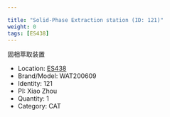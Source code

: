 ```yaml
---

title: "Solid-Phase Extraction station (ID: 121)"
weight: 0
tags: [ES438]
---
```


固相萃取装置

<!--more-->



- Location: [ES438](../../tags/ES438)
- Brand/Model: WAT200609
- Identity: 121
- PI: Xiao Zhou
- Quantity: 1
- Category: CAT






